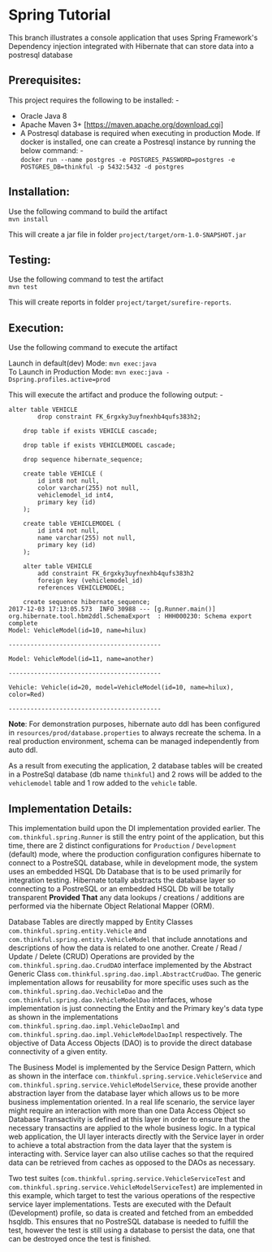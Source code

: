 # Spring Tutorial
This branch illustrates a console application that uses Spring Framework's Dependency injection integrated with Hibernate that can store data into a postresql database

## Prerequisites:
This project requires the following to be installed: -
 - Oracle Java 8
 - Apache Maven 3+ [https://maven.apache.org/download.cgi]
 - A Postresql database is required when executing in production Mode. If docker is installed, one can create a Postresql instance by running the below command: -  
     `docker run --name postgres -e POSTGRES_PASSWORD=postgres -e POSTGRES_DB=thinkful -p 5432:5432 -d postgres`
 
## Installation:
Use the following command to build the artifact  
`mvn install`  

This will create a jar file in folder `project/target/orm-1.0-SNAPSHOT.jar`  

## Testing:
Use the following command to test the artifact  
`mvn test`  

This will create reports in folder `project/target/surefire-reports`.  

## Execution:
Use the following command to execute the artifact  

Launch in default(dev) Mode: `mvn exec:java`  
To Launch in Production Mode: `mvn exec:java -Dspring.profiles.active=prod`    

This will execute the artifact and produce the following output: -  
```
alter table VEHICLE 
        drop constraint FK_6rgxky3uyfnexhb4qufs383h2;

    drop table if exists VEHICLE cascade;

    drop table if exists VEHICLEMODEL cascade;

    drop sequence hibernate_sequence;

    create table VEHICLE (
        id int8 not null,
        color varchar(255) not null,
        vehiclemodel_id int4,
        primary key (id)
    );

    create table VEHICLEMODEL (
        id int4 not null,
        name varchar(255) not null,
        primary key (id)
    );

    alter table VEHICLE 
        add constraint FK_6rgxky3uyfnexhb4qufs383h2 
        foreign key (vehiclemodel_id) 
        references VEHICLEMODEL;

    create sequence hibernate_sequence;
2017-12-03 17:13:05.573  INFO 30988 --- [g.Runner.main()] org.hibernate.tool.hbm2ddl.SchemaExport  : HHH000230: Schema export complete
Model: VehicleModel(id=10, name=hilux)

------------------------------------------

Model: VehicleModel(id=11, name=another)

------------------------------------------

Vehicle: Vehicle(id=20, model=VehicleModel(id=10, name=hilux), color=Red)

------------------------------------------
```
**Note**: For demonstration purposes, hibernate auto ddl has been configured in `resources/prod/database.properties` to always recreate the schema. In a real production environment, schema can be managed independently from auto ddl.  

As a result from executing the application, 2 database tables will be created in a PostreSql database (db name `thinkful`) and 2 rows will be added to the `vehiclemodel` table and 1 row added to the `vehicle` table.

## Implementation Details:
This implementation build upon the DI implementation provided earlier. The `com.thinkful.spring.Runner` is still the entry point of the application, but this time, there are 2 distinct configurations for `Production` / `Development` (default) mode, where the production configuration configures hibernate to connect to a PostreSQL database, while in development mode, the system uses an embedded HSQL Db Database that is to be used primarily for integration testing. Hibernate totally abstracts the database layer so connecting to a PostreSQL or an embedded HSQL Db will be totally transparent **Provided That** any data lookups / creations / additions are performed via the hibernate Object Relational Mapper (ORM). 

Database Tables are directly mapped by Entity Classes `com.thinkful.spring.entity.Vehicle` and `com.thinkful.spring.entity.VehicleModel` that include annotations and descriptions of how the data is related to one another. Create / Read / Update / Delete (CRUD) Operations are provided by the `com.thinkful.spring.dao.CrudDAO` interface implemented by the Abstract Generic Class `com.thinkful.spring.dao.impl.AbstractCrudDao`. The generic implementation allows for reusability for more specific uses such as the `com.thinkful.spring.dao.VechicleDao` and the `com.thinkful.spring.dao.VehicleModelDao` interfaces, whose implementation is just connecting the Entity and the Primary key's data type as shown in the implementations `com.thinkful.spring.dao.impl.VehicleDaoImpl` and `com.thinkful.spring.dao.impl.VehicleModelDaoImpl` respectively.  The objective of Data Access Objects (DAO) is to provide the direct database connectivity of a given entity.

The Business Model is implemented by the Service Design Pattern, which as shown in the interface `com.thinkful.spring.service.VehicleService` and `com.thinkful.spring.service.VehicleModelService`, these provide another abstraction layer from the database layer which allows us to be more business implementation oriented. In a real life scenario, the service layer might require an interaction with more than one Data Access Object so Database Transactivity is defined at this layer in order to ensure that the necessary transactins are applied to the whole business logic. In a typical web application, the UI layer interacts directly with the Service layer in order to achieve a total abstraction from the data layer that the system is interacting with. Service layer can also utilise caches so that the required data can be retrieved from caches as opposed to the DAOs as necessary.  

Two test suites (`com.thinkful.spring.service.VehicleServiceTest` and `com.thinkful.spring.service.VehicleModelServiceTest`) are implemented in this example, which target to test the various operations of the respective service layer implementations. Tests are executed with the Default (Development) profile, so data is created and fetched from an embedded hsqldb. This ensures that no PostreSQL database is needed to fulfill the test, however the test is still using a database to persist the data, one that can be destroyed once the test is finished.  

